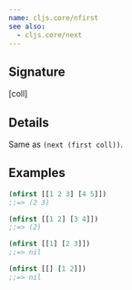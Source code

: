 ```yaml
---
name: cljs.core/nfirst
see also:
  - cljs.core/next
---
```


## Signature
[coll]


## Details

Same as `(next (first coll))`.


## Examples

```clj
(nfirst [[1 2 3] [4 5]])
;;=> (2 3)

(nfirst [[1 2] [3 4]])
;;=> (2)

(nfirst [[1] [2 3]])
;;=> nil

(nfirst [[] [1 2]])
;;=> nil
```